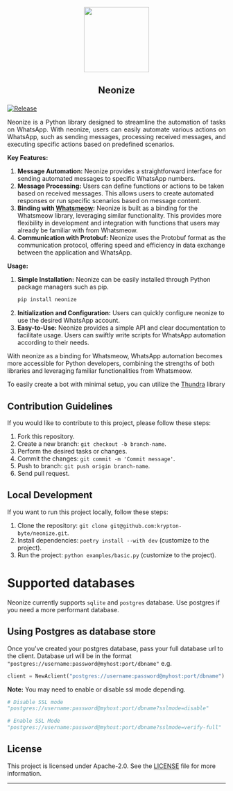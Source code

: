 <p align="center"> <img src="assets/logo.jpg" width="150px">
</p>

## <p align="center">Neonize</p>

[![Release](https://github.com/krypton-byte/neonize/actions/workflows/release.yml/badge.svg)](https://github.com/krypton-byte/neonize/actions/workflows/release.yml)

<p align="justify">Neonize is a Python library designed to streamline the automation of tasks on WhatsApp. With neonize, users can easily automate various actions on WhatsApp, such as sending messages, processing received messages, and executing specific actions based on predefined scenarios.
</p>

**Key Features:**

1. **Message Automation:** Neonize provides a straightforward interface for sending automated messages to specific WhatsApp numbers.
2. **Message Processing:** Users can define functions or actions to be taken based on received messages. This allows users to create automated responses or run specific scenarios based on message content.
3. **Binding with <a href="https://github.com/tulir/whatsmeow">Whatsmeow</a>:** Neonize is built as a binding for the Whatsmeow library, leveraging similar functionality. This provides more flexibility in development and integration with functions that users may already be familiar with from Whatsmeow.
4. **Communication with Protobuf:** Neonize uses the Protobuf format as the communication protocol, offering speed and efficiency in data exchange between the application and WhatsApp.

**Usage:**

1. **Simple Installation:** Neonize can be easily installed through Python package managers such as pip.
   ```bash
   pip install neonize
   ```
2. **Initialization and Configuration:** Users can quickly configure neonize to use the desired WhatsApp account.
3. **Easy-to-Use:** Neonize provides a simple API and clear documentation to facilitate usage. Users can swiftly write scripts for WhatsApp automation according to their needs.

With neonize as a binding for Whatsmeow, WhatsApp automation becomes more accessible for Python developers, combining the strengths of both libraries and leveraging familiar functionalities from Whatsmeow.

To easily create a bot with minimal setup, you can utilize the <a href="https://github.com/krypton-byte/thundra">Thundra</a> library

## Contribution Guidelines

If you would like to contribute to this project, please follow these steps:

1. Fork this repository.
2. Create a new branch: `git checkout -b branch-name`.
3. Perform the desired tasks or changes.
4. Commit the changes: `git commit -m 'Commit message'`.
5. Push to branch: `git push origin branch-name`.
6. Send pull request.

## Local Development

If you want to run this project locally, follow these steps:

1. Clone the repository: `git clone git@github.com:krypton-byte/neonize.git`.
2. Install dependencies: `poetry install --with dev` (customize to the project).
3. Run the project: `python examples/basic.py` (customize to the project).

# Supported databases

Neonize currently supports `sqlite` and `postgres` database. Use postgres if you need a more performant database.

## Using Postgres as database store

Once you've created your postgres database, pass your full database url to the client. Database url will be in the format `"postgres://username:password@myhost:port/dbname"` e.g.

```python
client = NewAclient("postgres://username:password@myhost:port/dbname")
```

**Note:** You may need to enable or disable ssl mode depending.

```python
# Disable SSL mode
"postgres://username:password@myhost:port/dbname?sslmode=disable"

# Enable SSL Mode
"postgres://username:password@myhost:port/dbname?sslmode=verify-full"
```

## License

This project is licensed under Apache-2.0. See the [LICENSE](LICENSE) file for more information.

---
